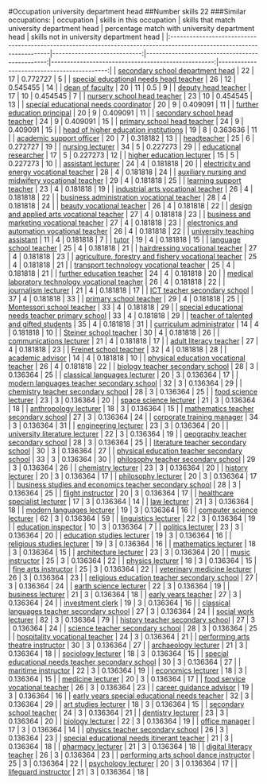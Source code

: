 #Occupation university department head
##Number skills 22
###Similar occupations:
| occupation                                                                                                            |   skills in this occupation |   skills that match university department head |   percentage match with university department head |   skills not in university department head |
|:----------------------------------------------------------------------------------------------------------------------|----------------------------:|-----------------------------------------------:|---------------------------------------------------:|-------------------------------------------:|
| [secondary school department head](secondary_school_department_head.md)                                               |                          22 |                                             17 |                                           0.772727 |                                          5 |
| [special educational needs head teacher](special_educational_needs_head_teacher.md)                                   |                          26 |                                             12 |                                           0.545455 |                                         14 |
| [dean of faculty](dean_of_faculty.md)                                                                                 |                          20 |                                             11 |                                           0.5      |                                          9 |
| [deputy head teacher](deputy_head_teacher.md)                                                                         |                          17 |                                             10 |                                           0.454545 |                                          7 |
| [nursery school head teacher](nursery_school_head_teacher.md)                                                         |                          23 |                                             10 |                                           0.454545 |                                         13 |
| [special educational needs coordinator](special_educational_needs_coordinator.md)                                     |                          20 |                                              9 |                                           0.409091 |                                         11 |
| [further education principal](further_education_principal.md)                                                         |                          20 |                                              9 |                                           0.409091 |                                         11 |
| [secondary school head teacher](secondary_school_head_teacher.md)                                                     |                          24 |                                              9 |                                           0.409091 |                                         15 |
| [primary school head teacher](primary_school_head_teacher.md)                                                         |                          24 |                                              9 |                                           0.409091 |                                         15 |
| [head of higher education institutions](head_of_higher_education_institutions.md)                                     |                          19 |                                              8 |                                           0.363636 |                                         11 |
| [academic support officer](academic_support_officer.md)                                                               |                          20 |                                              7 |                                           0.318182 |                                         13 |
| [headteacher](headteacher.md)                                                                                         |                          25 |                                              6 |                                           0.272727 |                                         19 |
| [nursing lecturer](nursing_lecturer.md)                                                                               |                          34 |                                              5 |                                           0.227273 |                                         29 |
| [educational researcher](educational_researcher.md)                                                                   |                          17 |                                              5 |                                           0.227273 |                                         12 |
| [higher education lecturer](higher_education_lecturer.md)                                                             |                          15 |                                              5 |                                           0.227273 |                                         10 |
| [assistant lecturer](assistant_lecturer.md)                                                                           |                          24 |                                              4 |                                           0.181818 |                                         20 |
| [electricity and energy vocational teacher](electricity_and_energy_vocational_teacher.md)                             |                          28 |                                              4 |                                           0.181818 |                                         24 |
| [auxiliary nursing and midwifery vocational teacher](auxiliary_nursing_and_midwifery_vocational_teacher.md)           |                          29 |                                              4 |                                           0.181818 |                                         25 |
| [learning support teacher](learning_support_teacher.md)                                                               |                          23 |                                              4 |                                           0.181818 |                                         19 |
| [industrial arts vocational teacher](industrial_arts_vocational_teacher.md)                                           |                          26 |                                              4 |                                           0.181818 |                                         22 |
| [business administration vocational teacher](business_administration_vocational_teacher.md)                           |                          28 |                                              4 |                                           0.181818 |                                         24 |
| [beauty vocational teacher](beauty_vocational_teacher.md)                                                             |                          26 |                                              4 |                                           0.181818 |                                         22 |
| [design and applied arts vocational teacher](design_and_applied_arts_vocational_teacher.md)                           |                          27 |                                              4 |                                           0.181818 |                                         23 |
| [business and marketing vocational teacher](business_and_marketing_vocational_teacher.md)                             |                          27 |                                              4 |                                           0.181818 |                                         23 |
| [electronics and automation vocational teacher](electronics_and_automation_vocational_teacher.md)                     |                          26 |                                              4 |                                           0.181818 |                                         22 |
| [university teaching assistant](university_teaching_assistant.md)                                                     |                          11 |                                              4 |                                           0.181818 |                                          7 |
| [tutor](tutor.md)                                                                                                     |                          19 |                                              4 |                                           0.181818 |                                         15 |
| [language school teacher](language_school_teacher.md)                                                                 |                          25 |                                              4 |                                           0.181818 |                                         21 |
| [hairdressing vocational teacher](hairdressing_vocational_teacher.md)                                                 |                          27 |                                              4 |                                           0.181818 |                                         23 |
| [agriculture, forestry and fishery vocational teacher](agriculture,_forestry_and_fishery_vocational_teacher.md)       |                          25 |                                              4 |                                           0.181818 |                                         21 |
| [transport technology vocational teacher](transport_technology_vocational_teacher.md)                                 |                          25 |                                              4 |                                           0.181818 |                                         21 |
| [further education teacher](further_education_teacher.md)                                                             |                          24 |                                              4 |                                           0.181818 |                                         20 |
| [medical laboratory technology vocational teacher](medical_laboratory_technology_vocational_teacher.md)               |                          26 |                                              4 |                                           0.181818 |                                         22 |
| [journalism lecturer](journalism_lecturer.md)                                                                         |                          21 |                                              4 |                                           0.181818 |                                         17 |
| [ICT teacher secondary school](ICT_teacher_secondary_school.md)                                                       |                          37 |                                              4 |                                           0.181818 |                                         33 |
| [primary school teacher](primary_school_teacher.md)                                                                   |                          29 |                                              4 |                                           0.181818 |                                         25 |
| [Montessori school teacher](Montessori_school_teacher.md)                                                             |                          33 |                                              4 |                                           0.181818 |                                         29 |
| [special educational needs teacher primary school](special_educational_needs_teacher_primary_school.md)               |                          33 |                                              4 |                                           0.181818 |                                         29 |
| [teacher of talented and gifted students](teacher_of_talented_and_gifted_students.md)                                 |                          35 |                                              4 |                                           0.181818 |                                         31 |
| [curriculum administrator](curriculum_administrator.md)                                                               |                          14 |                                              4 |                                           0.181818 |                                         10 |
| [Steiner school teacher](Steiner_school_teacher.md)                                                                   |                          30 |                                              4 |                                           0.181818 |                                         26 |
| [communications lecturer](communications_lecturer.md)                                                                 |                          21 |                                              4 |                                           0.181818 |                                         17 |
| [adult literacy teacher](adult_literacy_teacher.md)                                                                   |                          27 |                                              4 |                                           0.181818 |                                         23 |
| [Freinet school teacher](Freinet_school_teacher.md)                                                                   |                          32 |                                              4 |                                           0.181818 |                                         28 |
| [academic advisor](academic_advisor.md)                                                                               |                          14 |                                              4 |                                           0.181818 |                                         10 |
| [physical education vocational teacher](physical_education_vocational_teacher.md)                                     |                          26 |                                              4 |                                           0.181818 |                                         22 |
| [biology teacher secondary school](biology_teacher_secondary_school.md)                                               |                          28 |                                              3 |                                           0.136364 |                                         25 |
| [classical languages lecturer](classical_languages_lecturer.md)                                                       |                          20 |                                              3 |                                           0.136364 |                                         17 |
| [modern languages teacher secondary school](modern_languages_teacher_secondary_school.md)                             |                          32 |                                              3 |                                           0.136364 |                                         29 |
| [chemistry teacher secondary school](chemistry_teacher_secondary_school.md)                                           |                          28 |                                              3 |                                           0.136364 |                                         25 |
| [food science lecturer](food_science_lecturer.md)                                                                     |                          23 |                                              3 |                                           0.136364 |                                         20 |
| [space science lecturer](space_science_lecturer.md)                                                                   |                          21 |                                              3 |                                           0.136364 |                                         18 |
| [anthropology lecturer](anthropology_lecturer.md)                                                                     |                          18 |                                              3 |                                           0.136364 |                                         15 |
| [mathematics teacher secondary school](mathematics_teacher_secondary_school.md)                                       |                          27 |                                              3 |                                           0.136364 |                                         24 |
| [corporate training manager](corporate_training_manager.md)                                                           |                          34 |                                              3 |                                           0.136364 |                                         31 |
| [engineering lecturer](engineering_lecturer.md)                                                                       |                          23 |                                              3 |                                           0.136364 |                                         20 |
| [university literature lecturer](university_literature_lecturer.md)                                                   |                          22 |                                              3 |                                           0.136364 |                                         19 |
| [geography teacher secondary school](geography_teacher_secondary_school.md)                                           |                          28 |                                              3 |                                           0.136364 |                                         25 |
| [literature teacher secondary school](literature_teacher_secondary_school.md)                                         |                          30 |                                              3 |                                           0.136364 |                                         27 |
| [physical education teacher secondary school](physical_education_teacher_secondary_school.md)                         |                          33 |                                              3 |                                           0.136364 |                                         30 |
| [philosophy teacher secondary school](philosophy_teacher_secondary_school.md)                                         |                          29 |                                              3 |                                           0.136364 |                                         26 |
| [chemistry lecturer](chemistry_lecturer.md)                                                                           |                          23 |                                              3 |                                           0.136364 |                                         20 |
| [history lecturer](history_lecturer.md)                                                                               |                          20 |                                              3 |                                           0.136364 |                                         17 |
| [philosophy lecturer](philosophy_lecturer.md)                                                                         |                          20 |                                              3 |                                           0.136364 |                                         17 |
| [business studies and economics teacher secondary school](business_studies_and_economics_teacher_secondary_school.md) |                          28 |                                              3 |                                           0.136364 |                                         25 |
| [flight instructor](flight_instructor.md)                                                                             |                          20 |                                              3 |                                           0.136364 |                                         17 |
| [healthcare specialist lecturer](healthcare_specialist_lecturer.md)                                                   |                          17 |                                              3 |                                           0.136364 |                                         14 |
| [law lecturer](law_lecturer.md)                                                                                       |                          21 |                                              3 |                                           0.136364 |                                         18 |
| [modern languages lecturer](modern_languages_lecturer.md)                                                             |                          19 |                                              3 |                                           0.136364 |                                         16 |
| [computer science lecturer](computer_science_lecturer.md)                                                             |                          62 |                                              3 |                                           0.136364 |                                         59 |
| [linguistics lecturer](linguistics_lecturer.md)                                                                       |                          22 |                                              3 |                                           0.136364 |                                         19 |
| [education inspector](education_inspector.md)                                                                         |                          10 |                                              3 |                                           0.136364 |                                          7 |
| [politics lecturer](politics_lecturer.md)                                                                             |                          23 |                                              3 |                                           0.136364 |                                         20 |
| [education studies lecturer](education_studies_lecturer.md)                                                           |                          19 |                                              3 |                                           0.136364 |                                         16 |
| [religious studies lecturer](religious_studies_lecturer.md)                                                           |                          19 |                                              3 |                                           0.136364 |                                         16 |
| [mathematics lecturer](mathematics_lecturer.md)                                                                       |                          18 |                                              3 |                                           0.136364 |                                         15 |
| [architecture lecturer](architecture_lecturer.md)                                                                     |                          23 |                                              3 |                                           0.136364 |                                         20 |
| [music instructor](music_instructor.md)                                                                               |                          25 |                                              3 |                                           0.136364 |                                         22 |
| [physics lecturer](physics_lecturer.md)                                                                               |                          18 |                                              3 |                                           0.136364 |                                         15 |
| [fine arts instructor](fine_arts_instructor.md)                                                                       |                          25 |                                              3 |                                           0.136364 |                                         22 |
| [veterinary medicine lecturer](veterinary_medicine_lecturer.md)                                                       |                          26 |                                              3 |                                           0.136364 |                                         23 |
| [religious education teacher secondary school](religious_education_teacher_secondary_school.md)                       |                          27 |                                              3 |                                           0.136364 |                                         24 |
| [earth science lecturer](earth_science_lecturer.md)                                                                   |                          22 |                                              3 |                                           0.136364 |                                         19 |
| [business lecturer](business_lecturer.md)                                                                             |                          21 |                                              3 |                                           0.136364 |                                         18 |
| [early years teacher](early_years_teacher.md)                                                                         |                          27 |                                              3 |                                           0.136364 |                                         24 |
| [investment clerk](investment_clerk.md)                                                                               |                          19 |                                              3 |                                           0.136364 |                                         16 |
| [classical languages teacher secondary school](classical_languages_teacher_secondary_school.md)                       |                          27 |                                              3 |                                           0.136364 |                                         24 |
| [social work lecturer](social_work_lecturer.md)                                                                       |                          82 |                                              3 |                                           0.136364 |                                         79 |
| [history teacher secondary school](history_teacher_secondary_school.md)                                               |                          27 |                                              3 |                                           0.136364 |                                         24 |
| [science teacher secondary school](science_teacher_secondary_school.md)                                               |                          28 |                                              3 |                                           0.136364 |                                         25 |
| [hospitality vocational teacher](hospitality_vocational_teacher.md)                                                   |                          24 |                                              3 |                                           0.136364 |                                         21 |
| [performing arts theatre instructor](performing_arts_theatre_instructor.md)                                           |                          30 |                                              3 |                                           0.136364 |                                         27 |
| [archaeology lecturer](archaeology_lecturer.md)                                                                       |                          21 |                                              3 |                                           0.136364 |                                         18 |
| [sociology lecturer](sociology_lecturer.md)                                                                           |                          18 |                                              3 |                                           0.136364 |                                         15 |
| [special educational needs teacher secondary school](special_educational_needs_teacher_secondary_school.md)           |                          30 |                                              3 |                                           0.136364 |                                         27 |
| [maritime instructor](maritime_instructor.md)                                                                         |                          22 |                                              3 |                                           0.136364 |                                         19 |
| [economics lecturer](economics_lecturer.md)                                                                           |                          18 |                                              3 |                                           0.136364 |                                         15 |
| [medicine lecturer](medicine_lecturer.md)                                                                             |                          20 |                                              3 |                                           0.136364 |                                         17 |
| [food service vocational teacher](food_service_vocational_teacher.md)                                                 |                          26 |                                              3 |                                           0.136364 |                                         23 |
| [career guidance advisor](career_guidance_advisor.md)                                                                 |                          19 |                                              3 |                                           0.136364 |                                         16 |
| [early years special educational needs teacher](early_years_special_educational_needs_teacher.md)                     |                          32 |                                              3 |                                           0.136364 |                                         29 |
| [art studies lecturer](art_studies_lecturer.md)                                                                       |                          18 |                                              3 |                                           0.136364 |                                         15 |
| [secondary school teacher](secondary_school_teacher.md)                                                               |                          24 |                                              3 |                                           0.136364 |                                         21 |
| [dentistry lecturer](dentistry_lecturer.md)                                                                           |                          23 |                                              3 |                                           0.136364 |                                         20 |
| [biology lecturer](biology_lecturer.md)                                                                               |                          22 |                                              3 |                                           0.136364 |                                         19 |
| [office manager](office_manager.md)                                                                                   |                          17 |                                              3 |                                           0.136364 |                                         14 |
| [physics teacher secondary school](physics_teacher_secondary_school.md)                                               |                          26 |                                              3 |                                           0.136364 |                                         23 |
| [special educational needs itinerant teacher](special_educational_needs_itinerant_teacher.md)                         |                          21 |                                              3 |                                           0.136364 |                                         18 |
| [pharmacy lecturer](pharmacy_lecturer.md)                                                                             |                          21 |                                              3 |                                           0.136364 |                                         18 |
| [digital literacy teacher](digital_literacy_teacher.md)                                                               |                          26 |                                              3 |                                           0.136364 |                                         23 |
| [performing arts school dance instructor](performing_arts_school_dance_instructor.md)                                 |                          25 |                                              3 |                                           0.136364 |                                         22 |
| [psychology lecturer](psychology_lecturer.md)                                                                         |                          20 |                                              3 |                                           0.136364 |                                         17 |
| [lifeguard instructor](lifeguard_instructor.md)                                                                       |                          21 |                                              3 |                                           0.136364 |                                         18 |
